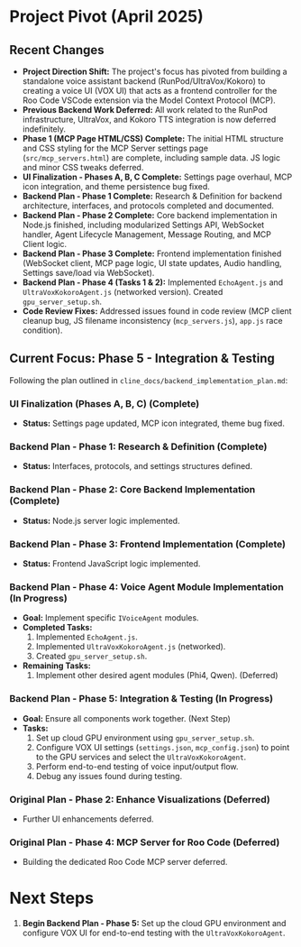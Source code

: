 # Project Pivot (April 2025)

## Recent Changes
- **Project Direction Shift:** The project's focus has pivoted from building a standalone voice assistant backend (RunPod/UltraVox/Kokoro) to creating a voice UI (VOX UI) that acts as a frontend controller for the Roo Code VSCode extension via the Model Context Protocol (MCP).
- **Previous Backend Work Deferred:** All work related to the RunPod infrastructure, UltraVox, and Kokoro TTS integration is now deferred indefinitely.
- **Phase 1 (MCP Page HTML/CSS) Complete:** The initial HTML structure and CSS styling for the MCP Server settings page (`src/mcp_servers.html`) are complete, including sample data. JS logic and minor CSS tweaks deferred.
- **UI Finalization - Phases A, B, C Complete:** Settings page overhaul, MCP icon integration, and theme persistence bug fixed.
- **Backend Plan - Phase 1 Complete:** Research & Definition for backend architecture, interfaces, and protocols completed and documented.
- **Backend Plan - Phase 2 Complete:** Core backend implementation in Node.js finished, including modularized Settings API, WebSocket handler, Agent Lifecycle Management, Message Routing, and MCP Client logic.
- **Backend Plan - Phase 3 Complete:** Frontend implementation finished (WebSocket client, MCP page logic, UI state updates, Audio handling, Settings save/load via WebSocket).
- **Backend Plan - Phase 4 (Tasks 1 & 2):** Implemented `EchoAgent.js` and `UltraVoxKokoroAgent.js` (networked version). Created `gpu_server_setup.sh`.
- **Code Review Fixes:** Addressed issues found in code review (MCP client cleanup bug, JS filename inconsistency (`mcp_servers.js`), `app.js` race condition).

## Current Focus: Phase 5 - Integration & Testing

Following the plan outlined in `cline_docs/backend_implementation_plan.md`:

### UI Finalization (Phases A, B, C) (Complete)
- **Status:** Settings page updated, MCP icon integrated, theme bug fixed.

### Backend Plan - Phase 1: Research & Definition (Complete)
- **Status:** Interfaces, protocols, and settings structures defined.

### Backend Plan - Phase 2: Core Backend Implementation (Complete)
- **Status:** Node.js server logic implemented.

### Backend Plan - Phase 3: Frontend Implementation (Complete)
- **Status:** Frontend JavaScript logic implemented.

### Backend Plan - Phase 4: Voice Agent Module Implementation (In Progress)
- **Goal:** Implement specific `IVoiceAgent` modules.
- **Completed Tasks:**
    1. Implemented `EchoAgent.js`.
    2. Implemented `UltraVoxKokoroAgent.js` (networked).
    3. Created `gpu_server_setup.sh`.
- **Remaining Tasks:**
    1. Implement other desired agent modules (Phi4, Qwen). (Deferred)

### Backend Plan - Phase 5: Integration & Testing (In Progress)
- **Goal:** Ensure all components work together. (Next Step)
- **Tasks:**
    1. Set up cloud GPU environment using `gpu_server_setup.sh`.
    2. Configure VOX UI settings (`settings.json`, `mcp_config.json`) to point to the GPU services and select the `UltraVoxKokoroAgent`.
    3. Perform end-to-end testing of voice input/output flow.
    4. Debug any issues found during testing.

### Original Plan - Phase 2: Enhance Visualizations (Deferred)
- Further UI enhancements deferred.

### Original Plan - Phase 4: MCP Server for Roo Code (Deferred)
- Building the dedicated Roo Code MCP server deferred.


# Next Steps

1.  **Begin Backend Plan - Phase 5:** Set up the cloud GPU environment and configure VOX UI for end-to-end testing with the `UltraVoxKokoroAgent`.
